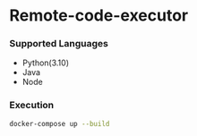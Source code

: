 # Remote-code-executor
### Supported Languages
 - Python(3.10)
 - Java
 - Node
### Execution
```sh
docker-compose up --build
```
